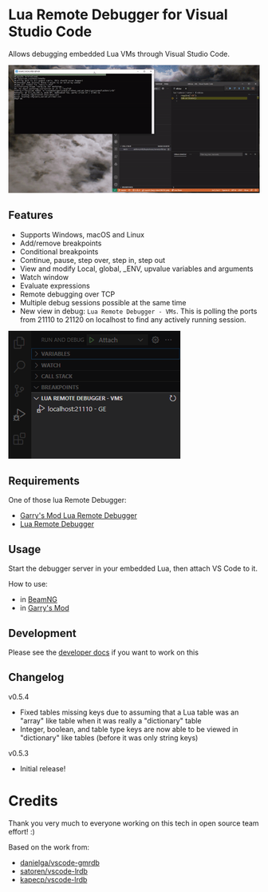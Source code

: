 # Lua Remote Debugger for Visual Studio Code

Allows debugging embedded Lua VMs through Visual Studio Code.

![Lua debug](images/demo.gif)

## Features

- Supports Windows, macOS and Linux
- Add/remove breakpoints
- Conditional breakpoints
- Continue, pause, step over, step in, step out
- View and modify Local, global, \_ENV, upvalue variables and arguments
- Watch window
- Evaluate expressions
- Remote debugging over TCP
- Multiple debug sessions possible at the same time
- New view in debug: `Lua Remote Debugger - VMs`.
 This is polling the ports from 21110 to 21120 on localhost to find any actively running session.

![Session view](images/session-overview.png)

## Requirements

One of those lua Remote Debugger:
- [Garry's Mod Lua Remote Debugger](https://github.com/danielga/gm_rdb/releases)
- [Lua Remote Debugger](https://github.com/satoren/vscode-lrdb)

## Usage

Start the debugger server in your embedded Lua, then attach VS Code to it.

How to use:
- in [BeamNG](Readme_BeamNG.md)
- in [Garry's Mod](Readme_GM.md)

## Development

Please see the [developer docs](Readme_dev.md) if you want to work on this

## Changelog

v0.5.4
- Fixed tables missing keys due to assuming that a Lua table was an "array" like table when it was really a "dictionary" table
- Integer, boolean, and table type keys are now able to be viewed in "dictionary" like tables (before it was only string keys)

v0.5.3
- Initial release!

# Credits

Thank you very much to everyone working on this tech in open source team effort! :)

Based on the work from:
- [danielga/vscode-gmrdb](https://github.com/danielga/vscode-gmrdb)
- [satoren/vscode-lrdb](https://github.com/satoren/vscode-lrdb)
- [kapecp/vscode-lrdb](https://github.com/kapecp/vscode-lrdb)

